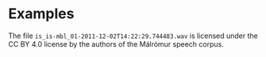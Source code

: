 # Examples

The file `is_is-mbl_01-2011-12-02T14:22:29.744483.wav` is licensed under the CC
BY 4.0 license by the authors of the Málrómur speech corpus.
